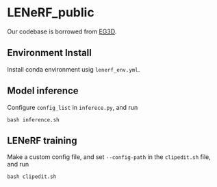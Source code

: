 # LENeRF_public

Our codebase is borrowed from [EG3D](https://github.com/NVlabs/eg3d).

## Environment Install
Install conda environment usig `lenerf_env.yml`.

## Model inference
Configure `config_list` in `inferece.py`, and run 

```
bash inference.sh
```

## LENeRF training
Make a custom config file, and set `--config-path` in the `clipedit.sh` file, and run 
```
bash clipedit.sh
```

